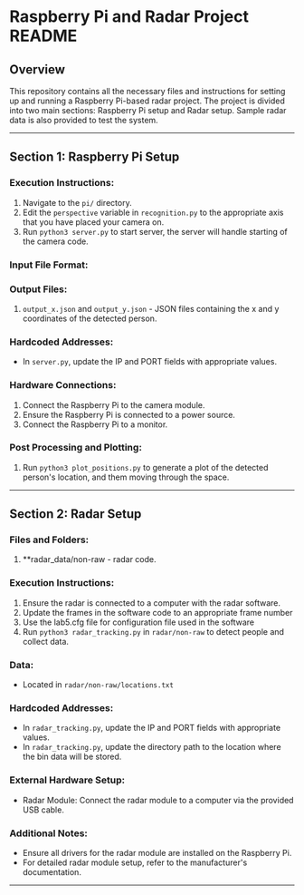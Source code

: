 # Raspberry Pi and Radar Project README

## Overview
This repository contains all the necessary files and instructions for setting up and running a Raspberry Pi-based radar project. The project is divided into two main sections: Raspberry Pi setup and Radar setup. Sample radar data is also provided to test the system.

---

## Section 1: Raspberry Pi Setup

### Execution Instructions:
1. Navigate to the `pi/` directory.
2. Edit the `perspective` variable in `recognition.py` to the appropriate axis that you have placed your camera on.
3. Run `python3 server.py` to start server, the server will handle starting of the camera code.

### Input File Format:


### Output Files:
1. `output_x.json` and `output_y.json` - JSON files containing the x and y coordinates of the detected person.


### Hardcoded Addresses:
- In `server.py`, update the IP and PORT fields with appropriate values.

### Hardware Connections:
1. Connect the Raspberry Pi to the camera module.
2. Ensure the Raspberry Pi is connected to a power source.
3. Connect the Raspberry Pi to a monitor.

### Post Processing and Plotting:
1. Run `python3 plot_positions.py` to generate a plot of the detected person's location, and them moving through the space.

---

## Section 2: Radar Setup

### Files and Folders:
1. **radar_data/non-raw - radar code.


### Execution Instructions:
1. Ensure the radar is connected to a computer with the radar software.
2. Update the frames in the software code to an appropriate frame number
3. Use the lab5.cfg file for configuration file used in the software
4. Run `python3 radar_tracking.py` in `radar/non-raw` to detect people and collect data.

### Data:
- Located in `radar/non-raw/locations.txt`

### Hardcoded Addresses:
- In `radar_tracking.py`, update the IP and PORT fields with appropriate values.
- In `radar_tracking.py`, update the directory path to the location where the bin data will be stored.

### External Hardware Setup:
- Radar Module: Connect the radar module to a computer via the provided USB cable.

### Additional Notes:
- Ensure all drivers for the radar module are installed on the Raspberry Pi.
- For detailed radar module setup, refer to the manufacturer's documentation.

---

